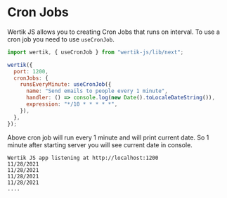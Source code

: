 # Cron Jobs

Wertik JS allows you to creating Cron Jobs that runs on interval. To use a cron job you need to use `useCronJob`.

```js
import wertik, { useCronJob } from "wertik-js/lib/next";

wertik({
  port: 1200,
  cronJobs: {
    runsEveryMinute: useCronJob({
      name: "Send emails to people every 1 minute",
      handler: () => console.log(new Date().toLocaleDateString()),
      expression: "*/10 * * * * *",
    }),
  },
});
```

Above cron job will run every 1 minute and will print current date. So 1 minute after starting server you will see current date in console.

```log
Wertik JS app listening at http://localhost:1200
11/28/2021
11/28/2021
11/28/2021
11/28/2021
....
```
